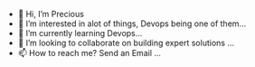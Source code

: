 - 👋 Hi, I’m Precious
- 👀 I’m interested in alot of things, Devops being one of them...
- 🌱 I’m currently learning Devops...
- 💞️ I’m looking to collaborate on building expert solutions ...
- 📫 How to reach me? Send an Email ...

<!---
Preoil/Preoil is a ✨ special ✨ repository because its `README.md` (this file) appears on your GitHub profile.
You can click the Preview link to take a look at your changes.
--->
